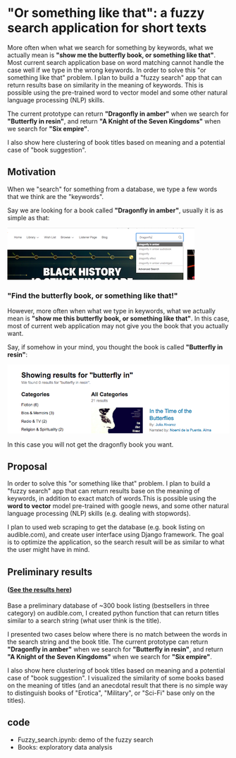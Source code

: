 # "Or something like that": a fuzzy search application for short texts

More often when what we search for something by keywords, what we actually mean is **"show me the butterfly book, or something like that"**. Most current search application base on word matching cannot handle the case well if we type in the wrong keywords. In order to solve this "or something like that" problem. I plan to build a "fuzzy search" app that can return results base on similarity in the meaning of keywords. This is possible using the  pre-trained word to vector model and some other natural language processing (NLP) skills.

The current prototype can return **"Dragonfly in amber"** when we search for **"Butterfly in resin"**, and return **"A Knight of the Seven Kingdoms"** when we search for **"Six empire"**. 

I also show here clustering of book titles based on meaning and a potential case of "book suggestion".

## Motivation

When we "search" for something from a database, we type a few words that we think are the "keywords". 

Say we are looking for a book called **"Dragonfly in amber"**, usually it is as simple as that:

<a href='https://www.audible.com/search/ref=a_hp_tseft?advsearchKeywords=dragonfly%20in%20amber&filterby=field-keywords'><img src='images/search_dragonfly.png' /></a>

### "Find the butterfly book, or something like that!"

However, more often when what we type in keywords, what we actually mean is **"show me this butterfly book, or something like that"**. In this case, most of current web application may not give you the book that you actually want.

Say, if somehow in your mind, you thought the book is called **"Butterfly in resin"**:

<a href='https://www.audible.com/search/ref=a_hp_tseft?advsearchKeywords=butterfly%20in%20resin&filterby=field-keywords'><img src='images/search_butterfly.png' /></a>

In this case you will not get the dragonfly book you want.

## Proposal

In order to solve this "or something like that" problem. I plan to build a "fuzzy search" app that can return results base on the meaning of keywords, in addition to exact match of words.This is possible using the **word to vector** model pre-trained with google news, and some other natural language processing (NLP) skills (e.g. dealing with stopwords).

I plan to used web scraping to get the database (e.g. book listing on audible.com), and create user interface using Django framework. The goal is to optimize the application, so the search result will be as similar to what the user might have in mind. 

## Preliminary results 

#### ([See the results here](https://github.com/weitingwlin/fuzzy_search/blob/master/Fuzzy_search.md))

Base a preliminary database of ~300 book listing (bestsellers in three category) on audible.com, I created python function that can return titles similar to a search string (what user think is the title). 

I presented two cases below where there is no match between the words in the search string and the book title. The current prototype can return **"Dragonfly in amber"** when we search for **"Butterfly in resin"**, and return **"A Knight of the Seven Kingdoms"** when we search for **"Six empire"**.

I also show here clustering of book titles based on meaning and a potential case of "book suggestion". I visualized the similarity of some books based on the meaning of titles (and an anecdotal result that there is no simple way to distinguish books of "Erotica", "Military", or "Sci-Fi" base only on the titles).

## code
* Fuzzy_search.ipynb: demo of the fuzzy search
* Books: exploratory data analysis
